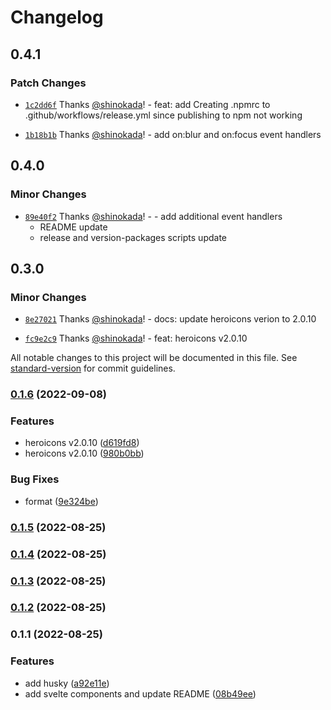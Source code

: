 # Changelog

## 0.4.1

### Patch Changes

- [`1c2dd6f`](https://github.com/shinokada/svelte-heros-v2/commit/1c2dd6f5d39f94d981d81846c91312d365f75d96) Thanks [@shinokada](https://github.com/shinokada)! - feat: add Creating .npmrc to .github/workflows/release.yml since publishing to npm not working

- [`1b18b1b`](https://github.com/shinokada/svelte-heros-v2/commit/1b18b1bf46414065f6ee00b62da2ebd9ad6a9faf) Thanks [@shinokada](https://github.com/shinokada)! - add on:blur and on:focus event handlers

## 0.4.0

### Minor Changes

- [`89e40f2`](https://github.com/shinokada/svelte-heros-v2/commit/89e40f221829164079a7a0c890e305ac7bfef3f8) Thanks [@shinokada](https://github.com/shinokada)! - - add additional event handlers
  - README update
  - release and version-packages scripts update

## 0.3.0

### Minor Changes

- [`8e27021`](https://github.com/shinokada/svelte-heros-v2/commit/8e270212f820f700ff06b5c3029f3a19d23275e5) Thanks [@shinokada](https://github.com/shinokada)! - docs: update heroicons verion to 2.0.10

- [`fc9e2c9`](https://github.com/shinokada/svelte-heros-v2/commit/fc9e2c955f9e5856dfb0b8c5839c606909f94a71) Thanks [@shinokada](https://github.com/shinokada)! - feat: heroicons v2.0.10

All notable changes to this project will be documented in this file. See [standard-version](https://github.com/conventional-changelog/standard-version) for commit guidelines.

### [0.1.6](https://github.com/shinokada/svelte-heros-v2/compare/v0.1.5...v0.1.6) (2022-09-08)

### Features

- heroicons v2.0.10 ([d619fd8](https://github.com/shinokada/svelte-heros-v2/commit/d619fd8edfb59a0dab77b69488159f15b221d32b))
- heroicons v2.0.10 ([980b0bb](https://github.com/shinokada/svelte-heros-v2/commit/980b0bbcaf17868af5865345b89773812ff47fcd))

### Bug Fixes

- format ([9e324be](https://github.com/shinokada/svelte-heros-v2/commit/9e324bea69d1afc862f3cbb110ad150b8e93f6c3))

### [0.1.5](https://github.com/shinokada/svelte-heros-v2/compare/v0.1.4...v0.1.5) (2022-08-25)

### [0.1.4](https://github.com/shinokada/svelte-heros-v2/compare/v0.1.3...v0.1.4) (2022-08-25)

### [0.1.3](https://github.com/shinokada/svelte-heros-v2/compare/v0.1.2...v0.1.3) (2022-08-25)

### [0.1.2](https://github.com/shinokada/svelte-heros-v2/compare/v0.1.1...v0.1.2) (2022-08-25)

### 0.1.1 (2022-08-25)

### Features

- add husky ([a92e11e](https://github.com/shinokada/svelte-heros-v2/commit/a92e11e45908aa36cf95a84b01905146b40e0a62))
- add svelte components and update README ([08b49ee](https://github.com/shinokada/svelte-heros-v2/commit/08b49ee4c56b03ec169a7ff643922905f30f3d72))
